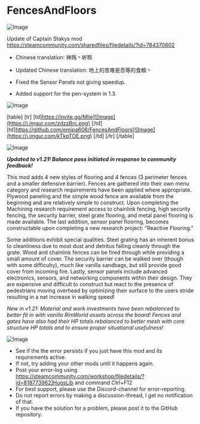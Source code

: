 # FencesAndFloors

![Image](https://i.imgur.com/WAEzk68.png)

Update of Captain Stakys mod
https://steamcommunity.com/sharedfiles/filedetails/?id=784370602

- Chinese translation: 神殇丶听聆
- Updated Chinese translation: 地上的苦难是吾等的食粮丶

- Fixed the Sensor Panels not giving speedup.
- Added support for the pen-system in 1.3

![Image](https://i.imgur.com/7Gzt3Rg.png)


[table]
	[tr]
		[td]https://invite.gg/Mlie]![Image](https://i.imgur.com/zdzzBrc.png)
[/td]
		[td]https://github.com/emipa606/FencesAndFloors]![Image](https://i.imgur.com/kTkpTOE.png)
[/td]
	[/tr]
[/table]
	
![Image](https://i.imgur.com/NOW7jU1.png)


***Updated to v1.21!  Balance pass initiated in response to community feedback!***

This mod adds 4 new styles of flooring and 4 fences (3 perimeter fences and a smaller defensive barrier).  Fences are gathered into their own menu category and research requirements have been applied where appropriate.  Plywood paneling and the simple wood fence are available from the beginning and are relatively simple to construct.  Upon completing the Machining research requirement access to chainlink fencing, high security fencing, the security barrier, steel grate flooring, and metal panel flooring is made available.  The last addition, sensor panel flooring, becomes constructable upon completing a new research project: &quot;Reactive Flooring.&quot;

Some additions exhibit special qualities.  Steel grating has an inherent bonus to cleanliness due to most dust and detritus falling cleanly through the grate.  Wood and chainlink fences can be fired through while providing a small amount of cover.  The security barrier can be walked over (though with some difficulty), much like vanilla sandbags, but still provide good cover from incoming fire.  Lastly, sensor panels include advanced electronics, sensors, and networking components within their design.  They are expensive and difficult to construct but react to the presence of pedestrians moving overhead by optimizing their surface to the users stride resulting in a net increase in walking speed!

*New in v1.21: Material and work investments have been rebalanced to better fit in with vanilla RimWorld assets across the board!  Fences and gates have also had their HP totals rebalanced to better mesh with core structure HP totals and to ensure proper situational usefulness!*


![Image](https://i.imgur.com/Rs6T6cr.png)



-  See if the the error persists if you just have this mod and its requirements active.
-  If not, try adding your other mods until it happens again.
-  Post your error-log using https://steamcommunity.com/workshop/filedetails/?id=818773962]HugsLib and command Ctrl+F12
-  For best support, please use the Discord-channel for error-reporting.
-  Do not report errors by making a discussion-thread, I get no notification of that.
-  If you have the solution for a problem, please post it to the GitHub repository.




